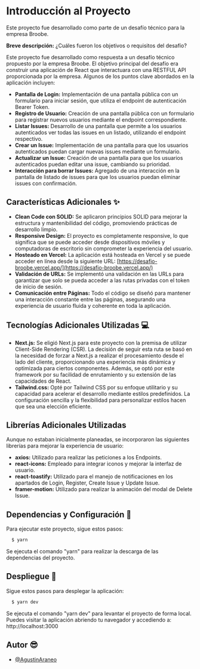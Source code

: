 # Introducción al Proyecto

Este proyecto fue desarrollado como parte de un desafío técnico para la empresa Broobe.

**Breve descripción:** ¿Cuáles fueron los objetivos o requisitos del desafío?

Este proyecto fue desarrollado como respuesta a un desafío técnico propuesto por la empresa Broobe. El objetivo principal del desafío era construir una aplicación de React que interactuara con una RESTFUL API proporcionada por la empresa. Algunos de los puntos clave abordados en la aplicación incluyen:

- **Pantalla de Login:** Implementación de una pantalla pública con un formulario para iniciar sesión, que utiliza el endpoint de autenticación Bearer Token.
- **Registro de Usuario:** Creación de una pantalla pública con un formulario para registrar nuevos usuarios mediante el endpoint correspondiente.
- **Listar Issues:** Desarrollo de una pantalla que permite a los usuarios autenticados ver todas las issues en un listado, utilizando el endpoint respectivo.
- **Crear un Issue:** Implementación de una pantalla para que los usuarios autenticados puedan cargar nuevas issues mediante un formulario.
- **Actualizar un Issue:** Creación de una pantalla para que los usuarios autenticados puedan editar una issue, cambiando su prioridad.
- **Interacción para borrar Issues:** Agregado de una interacción en la pantalla de listado de issues para que los usuarios puedan eliminar issues con confirmación.

## Características Adicionales ✨

- **Clean Code con SOLID:** Se aplicaron principios SOLID para mejorar la estructura y mantenibilidad del código, promoviendo prácticas de desarrollo limpio.
- **Responsive Design:** El proyecto es completamente responsive, lo que significa que se puede acceder desde dispositivos móviles y computadoras de escritorio sin comprometer la experiencia del usuario.
- **Hosteado en Vercel:** La aplicación está hosteada en Vercel y se puede acceder en línea desde la siguiente URL: [https://desafio-broobe.vercel.app/](https://desafio-broobe.vercel.app/)
- **Validación de URLs:** Se implementó una validación en las URLs para garantizar que solo se pueda acceder a las rutas privadas con el token de inicio de sesión.
- **Comunicación entre Páginas:** Todo el código se diseñó para mantener una interacción constante entre las páginas, asegurando una experiencia de usuario fluida y coherente en toda la aplicación.

## Tecnologías Adicionales Utilizadas 💻

- **Next.js:** Se eligió Next.js para este proyecto con la premisa de utilizar Client-Side Rendering (CSR). La decisión de seguir esta ruta se basó en la necesidad de forzar a Next.js a realizar el procesamiento desde el lado del cliente, proporcionando una experiencia más dinámica y optimizada para ciertos componentes. Además, se optó por este framework por su facilidad de enrutamiento y su extensión de las capacidades de React.
- **Tailwind.css:** Opté por Tailwind CSS por su enfoque utilitario y su capacidad para acelerar el desarrollo mediante estilos predefinidos. La configuración sencilla y la flexibilidad para personalizar estilos hacen que sea una elección eficiente.

## Librerías Adicionales Utilizadas

Aunque no estaban inicialmente planeadas, se incorporaron las siguientes librerías para mejorar la experiencia de usuario:

- **axios:** Utilizado para realizar las peticiones a los Endpoints.
- **react-icons:** Empleado para integrar iconos y mejorar la interfaz de usuario.
- **react-toastify:** Utilizado para el manejo de notificaciones en los apartados de Login, Register, Create Issue y Update Issue.
- **framer-motion:** Utilizado para realizar la animación del modal de Delete Issue.

## Dependencias y Configuración 📖

Para ejecutar este proyecto, sigue estos pasos:

```bash
  $ yarn
```

Se ejecuta el comando "yarn" para realizar la descarga de las dependencias del proyecto.

## Despliegue 🚀
Sigue estos pasos para desplegar la aplicación:

```bash
  $ yarn dev
```

Se ejecuta el comando "yarn dev" para levantar el proyecto de forma local.
Puedes visitar la aplicación abriendo tu navegador y accediendo a: http://localhost:3000


## Autor 😎

- [@AgustinAraneo](https://www.github.com/AgustinAraneo)

